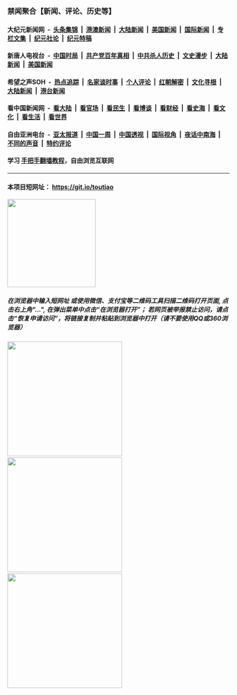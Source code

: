 ### 禁闻聚合【新闻、评论、历史等】

#### 大纪元新闻网 &nbsp;-&nbsp; [头条集锦](indexes/E头条集锦.md?t=02081211) &nbsp;|&nbsp; [港澳新闻](indexes/E港澳新闻.md?t=02081211)  &nbsp;|&nbsp; [大陆新闻](indexes/E大陆新闻.md?t=02081211) &nbsp;|&nbsp; [美国新闻](indexes/E美国新闻.md?t=02081211) &nbsp;|&nbsp; [国际新闻](indexes/E国际新闻.md?t=02081211) &nbsp;|&nbsp; [专栏文集](indexes/E专栏文集.md?t=02081211) &nbsp;|&nbsp; [纪元社论](indexes/E纪元社论.md?t=02081211) &nbsp;|&nbsp; [纪元特稿](indexes/E纪元特稿.md?t=02081211) 

#### 新唐人电视台 &nbsp;-&nbsp; [中国时局](indexes/N中国时局.md?t=02081211) &nbsp;|&nbsp; [共产党百年真相](indexes/N共产党百年真相.md?t=02081211) &nbsp;|&nbsp; [中共杀人历史](indexes/N中共杀人历史.md?t=02081211) &nbsp;|&nbsp; [文史漫步](indexes/N文史漫步.md?t=02081211) &nbsp;|&nbsp; [大陆新闻](indexes/N大陆新闻.md?t=02081211) &nbsp;|&nbsp; [美国新闻](indexes/N美国新闻.md?t=02081211)

#### 希望之声SOH &nbsp;-&nbsp; [热点追踪](indexes/H热点追踪.md?t=02081211) &nbsp;|&nbsp; [名家谈时事](indexes/H名家谈时事.md?t=02081211) &nbsp;|&nbsp; [个人评论](indexes/H个人评论.md?t=02081211)  &nbsp;|&nbsp; [红朝解密](indexes/H红朝解密.md?t=02081211) &nbsp;|&nbsp; [文化寻根](indexes/H文化寻根.md?t=02081211) &nbsp;|&nbsp; [大陆新闻](indexes/H大陆新闻.md?t=02081211) &nbsp;|&nbsp; [港台新闻](indexes/H港台新闻.md?t=02081211)

#### 看中国新闻网 &nbsp;-&nbsp; [看大陆](indexes/S看大陆.md?t=02081211) &nbsp;|&nbsp; [看官场](indexes/S看官场.md?t=02081211) &nbsp;|&nbsp; [看民生](indexes/S看民生.md?t=02081211)  &nbsp;|&nbsp; [看博谈](indexes/S看博谈.md?t=02081211) &nbsp;|&nbsp; [看财经](indexes/S看财经.md?t=02081211) &nbsp;|&nbsp; [看史海](indexes/S看史海.md?t=02081211) &nbsp;|&nbsp; [看文化](indexes/S看文化.md?t=02081211) &nbsp;|&nbsp; [看生活](indexes/S看生活.md?t=02081211) &nbsp;|&nbsp; [看世界](indexes/S看世界.md?t=02081211)

#### 自由亚洲电台 &nbsp;-&nbsp; [亚太报道](indexes/R亚太报道.md?t=02081211) &nbsp;|&nbsp; [中国一周](indexes/R中国一周.md?t=02081211) &nbsp;|&nbsp; [中国透视](indexes/R中国透视.md?t=02081211)  &nbsp;|&nbsp; [国际视角](indexes/R国际视角.md?t=02081211) &nbsp;|&nbsp; [夜话中南海](indexes/R夜话中南海.md?t=02081211) &nbsp;|&nbsp; [不同的声音](indexes/R不同的声音.md?t=02081211) &nbsp;|&nbsp; [特约评论](indexes/R特约评论.md?t=02081211)

#### 学习 [手把手翻墙教程](https://github.com/gfw-breaker/guides/wiki)，自由浏览互联网

----

#### 本项目短网址： https://git.io/toutiao
<img src="https://raw.githubusercontent.com/gfw-breaker/banned-news/master/scripts/img/qr.png" width="200px"/>  

##### 在浏览器中输入短网址 或使用微信、支付宝等二维码工具扫描二维码打开页面, 点击右上角"...", 在弹出菜单中点击“在浏览器打开”； 若网页被举报禁止访问，请点击“恢复申请访问”，将链接复制并粘贴到浏览器中打开（请不要使用QQ或360浏览器）

<img src="https://raw.githubusercontent.com/gfw-breaker/banned-news/master/scripts/img/1.png" width="260px"/> &nbsp; <img src="https://raw.githubusercontent.com/gfw-breaker/banned-news/master/scripts/img/2.png" width="260px"/> &nbsp; <img src="https://raw.githubusercontent.com/gfw-breaker/banned-news/master/scripts/img/3.png" width="260px"/>
